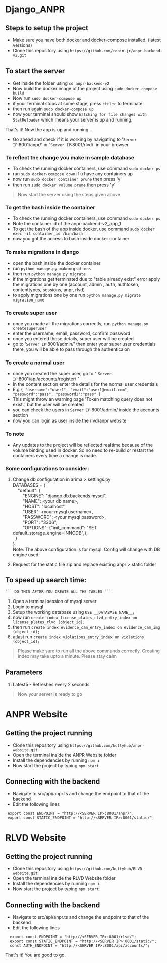 

# Django_ANPR



## Steps to setup the project

- Make sure you have both docker and docker-compose installed. (latest versions)
- Clone this repository using ``` https://github.com/robin-jr/anpr-backend-v2.git ```




## To start the server

- Get inside the folder using ``` cd anpr-backend-v2 ```
- Now build the docker image of the project using ``` sudo docker-compose build ```
- Now run ``` sudo docker-compose up ```
- if your terminal stops at some stage, press ``` ctrl+c ``` to terminate 
- then run again ``` sudo docker-compose up ```
- now your terminal should show ``` Watching for file changes with StatReloader ``` which means your server is up and running.


That's it! Now the app is up and running...


- Go ahead and check if it is working by navigating to '``` Server IP ```:8001/anpr/' or '``` Server IP ```:8001/rlvd/' in your browser

### To reflect the change you make in sample database

- To check the running docker containers, use command ``` sudo docker ps ```
- run ``` sudo docker-compose down ``` if u have any containers up
- now run ``` sudo docker container prune ``` then press 'y'
- then run ``` sudo docker volume prune ``` then press 'y'
> Now start the server using the steps given above


### To get the bash inside the container

- To check the running docker containers, use command ``` sudo docker ps ```
- Note the container id of the anpr-backend-v2_app_1 
- To get the bash of the app inside docker, use command ``` sudo docker exec -it container_id /bin/bash ```
- now you got the access to bash inside docker container


### To make migrations in django

- open the bash inside the docker container
- run ``` python manage.py makemigrations ```
- then run ``` python manage.py migrate ```
- if the migrations get terminated due to "table already exist" error apply the migrations one by one (account, admin , auth, authtoken, contenttypes, sessions, anpr, rlvd)
- to apply migrations one by one run  ``` python manage.py migrate migration_name ```



### To create super user

- once you made all the migrations correctly, run ``` python manage.py createsuperuser ```
- enter the username, email, password, confirm password
- once you entered those details, super user will be created
- go to '``` Server IP ```:8001/admin/' then enter your super user credentials there, you will be able to pass through the authenticaion


### To create a normal user

- once you created the super user, go to " ``` Server IP ```:8001/api/accounts/register/ "
- In the content section enter the details for the normal user credentials 
- E.g  ```{
    "username":"user1",
    "email":"user1@email.com",
    "password":"pass",
    "password2":"pass"
    }```
- This might throw an warning page 'Token matching query does not exist.', but the user will be created
- you can check the users in ``` Server IP ```:8001/admin/ inside the accounts section
- now you can login as user inside the rlvd/anpr website


### To note

- Any updates to the project will be reflected realtime because of the volume binding used in docker. So no need to re-build or restart the containers every time a change is made.


### Some configurations to consider:

1) Change db configuration in arima > settings.py   
DATABASES = {  
&nbsp;&nbsp;&nbsp;&nbsp;"default": {  
&nbsp;&nbsp;&nbsp;&nbsp;&nbsp;&nbsp;&nbsp;&nbsp;"ENGINE": "django.db.backends.mysql",  
&nbsp;&nbsp;&nbsp;&nbsp;&nbsp;&nbsp;&nbsp;&nbsp;"NAME": \<your db name>,  
&nbsp;&nbsp;&nbsp;&nbsp;&nbsp;&nbsp;&nbsp;&nbsp;"HOST": "localhost",  
&nbsp;&nbsp;&nbsp;&nbsp;&nbsp;&nbsp;&nbsp;&nbsp;"USER": \<your mysql username>,  
&nbsp;&nbsp;&nbsp;&nbsp;&nbsp;&nbsp;&nbsp;&nbsp;"PASSWORD": \<your mysql password>,  
&nbsp;&nbsp;&nbsp;&nbsp;&nbsp;&nbsp;&nbsp;&nbsp;"PORT": "3306",  
&nbsp;&nbsp;&nbsp;&nbsp;&nbsp;&nbsp;&nbsp;&nbsp;"OPTIONS": {"init_command": "SET default_storage_engine=INNODB",},  
&nbsp;&nbsp;}  
  }  
Note: The above configuration is for mysql. Config will change with DB engine used.

2) Request for the static file zip and replace existing anpr > static folder

## To speed up search time:

    ``` DO THIS AFTER YOU CREATE ALL THE TABLES ```

1) Open a terminal session of mysql server
2) Login to mysql
3) Setup the working database using ``` USE __DATABASE NAME__; ```
4) now run ``` create index license_plates_rlvd_entry_index on license_plates_rlvd (object_id); ```
5) then run ``` create index evidence_cam_entry_index on evidence_cam_img (object_id); ```
6) atlast run ``` create index violations_entry_index on violations (object_id); ```

> Please make sure to run all the above commands correctly. Creating index may take upto a minute. Please stay calm

## Parameters

1. Latest5 - Refreshes every 2 seconds

> Now your server is ready to go


# ANPR Website

## Getting the project running

- Clone this repository using ``` https://github.com/kuttyhub/anpr-website.git ```
- Open the terminal inside the ANPR Website folder
- Install the dependencies by running ``` npm i ```
- Now start the project by typing ```npm start```

## Connecting with the backend

- Navigate to src/api/anpr.ts and change the endpoint to that of the backend
- Edit the following lines
 ```
  export const ENDPOINT = "http://<SERVER IP>:8001/anpr/";
  export const STATIC_ENDPOINT = "http://<SERVER IP>:8001/static/";
  ```
  
  
  
# RLVD Website

## Getting the project running

- Clone this repository using ``` https://github.com/kuttyhub/RLVD-website.git ```
- Open the terminal inside the RLVD Website folder
- Install the dependencies by running ``` npm i ```
- Now start the project by typing ```npm start```

## Connecting with the backend

- Navigate to src/api/anpr.ts and change the endpoint to that of the backend
- Edit the following lines 
```
  export const ENDPOINT = "http://<SERVER IP>:8001/rlvd/";
  export const STATIC_ENDPOINT = "http://<SERVER IP>:8001/static/";
  const AUTH_ENDPOINT = "http://<SERVER IP>:8001/api/accounts/";
  ```
  

That's it! You are good to go.



